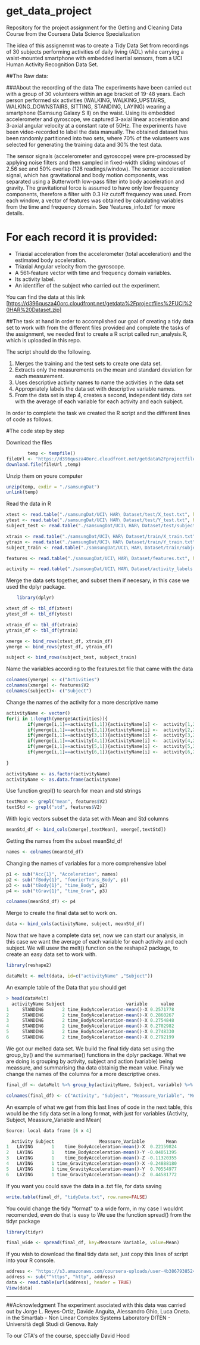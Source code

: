 # get_data_project
Repository for the project assignment for the Getting and Cleaning Data Course from the Coursera Data Science Specialization 

The idea of this assignemnt was to create a Tidy Data Set from recordings of 30 subjects performing activities of daily living (ADL) while carrying a waist-mounted smartphone with embedded inertial sensors, from a UCI Human Activity Recognition Data Set.

##The Raw data:

###About the recording of the data
The experiments have been carried out with a group of 30 volunteers within an age bracket of 19-48 years. Each person performed six activities (WALKING, WALKING_UPSTAIRS, WALKING_DOWNSTAIRS, SITTING, STANDING, LAYING) wearing a smartphone (Samsung Galaxy S II) on the waist. Using its embedded accelerometer and gyroscope, we captured 3-axial linear acceleration and 3-axial angular velocity at a constant rate of 50Hz. The experiments have been video-recorded to label the data manually. The obtained dataset has been randomly partitioned into two sets, where 70% of the volunteers was selected for generating the training data and 30% the test data. 

The sensor signals (accelerometer and gyroscope) were pre-processed by applying noise filters and then sampled in fixed-width sliding windows of 2.56 sec and 50% overlap (128 readings/window). The sensor acceleration signal, which has gravitational and body motion components, was separated using a Butterworth low-pass filter into body acceleration and gravity. The gravitational force is assumed to have only low frequency components, therefore a filter with 0.3 Hz cutoff frequency was used. From each window, a vector of features was obtained by calculating variables from the time and frequency domain. See 'features_info.txt' for more details. 

For each record it is provided:
======================================

- Triaxial acceleration from the accelerometer (total acceleration) and the estimated body acceleration.
- Triaxial Angular velocity from the gyroscope. 
- A 561-feature vector with time and frequency domain variables. 
- Its activity label. 
- An identifier of the subject who carried out the experiment.

You can find the data at this link [https://d396qusza40orc.cloudfront.net/getdata%2Fprojectfiles%2FUCI%20HAR%20Dataset.zip]

##The task at hand
In order to accomplished our goal of creating a tidy data set to work with from the different files provided and complete the tasks of the assignment, we needed first to create a R script called run_analysis.R, which is uploaded in this repo.

The script should do the following. 

1. Merges the training and the test sets to create one data set.
2. Extracts only the measurements on the mean and standard deviation for each measurement. 
3. Uses descriptive activity names to name the activities in the data set
4. Appropriately labels the data set with descriptive variable names.
5. From the data set in step 4, creates a second, independent tidy data set with the average of each variable for each activity and each subject.

In order to complete the task we created the R script and the different lines of code as follows.

#The code step by step

Download the files 
```R
        temp <- tempfile()
fileUrl <- "https://d396qusza40orc.cloudfront.net/getdata%2Fprojectfiles%2FUCI%20HAR%20Dataset.zip"
download.file(fileUrl ,temp)
```
Unzip them on youre computer
```R
unzip(temp, exdir = "./samsungDat")
unlink(temp)
```
Read the data in R
```R
xtest <- read.table("./samsungDat/UCI\ HAR\ Dataset/test/X_test.txt", header = F)
ytest <- read.table("./samsungDat/UCI\ HAR\ Dataset/test/Y_test.txt", header = F)
subject_test <- read.table("./samsungDat/UCI\ HAR\ Dataset/test/subject_test.txt", header = F)

xtrain <- read.table("./samsungDat/UCI\ HAR\ Dataset/train/X_train.txt", header = F)
ytrain <- read.table("./samsungDat/UCI\ HAR\ Dataset/train/Y_train.txt", header = F)
subject_train <- read.table("./samsungDat/UCI\ HAR\ Dataset/train/subject_train.txt", header = F)

features <- read.table("./samsungDat/UCI\ HAR\ Dataset/features.txt", header = F)

activity <- read.table("./samsungDat/UCI\ HAR\ Dataset/activity_labels.txt", header = F, colClasses= c("numeric", "character"))
```
Merge the data sets together, and subset them if necesary, in this case we used the dplyr package.
```R
    library(dplyr)

xtest_df <- tbl_df(xtest)
ytest_df <- tbl_df(ytest)

xtrain_df <- tbl_df(xtrain)
ytrain_df <- tbl_df(ytrain)

xmerge <- bind_rows(xtest_df, xtrain_df)
ymerge <- bind_rows(ytest_df, ytrain_df)

subject <- bind_rows(subject_test, subject_train)
```
Name the variables according to the features.txt file that came with the data
```R
colnames(ymerge) <- c("Activities")
colnames(xmerge) <- features$V2
colnames(subject)<- c("Subject")
```        
Change the names of the activity for a more descriptive name
```R
activityName <- vector()
for(i in 1:length(ymerge$Activities)){
        if(ymerge[i,1]==activity[1,1]){activityName[i] <-  activity[1,2]}
        if(ymerge[i,1]==activity[2,1]){activityName[i] <-  activity[2,2]}
        if(ymerge[i,1]==activity[3,1]){activityName[i] <-  activity[3,2]}
        if(ymerge[i,1]==activity[4,1]){activityName[i] <-  activity[4,2]}
        if(ymerge[i,1]==activity[5,1]){activityName[i] <-  activity[5,2]}
        if(ymerge[i,1]==activity[6,1]){activityName[i] <-  activity[6,2]}
        
}

activityName <- as.factor(activityName)
activityName <- as.data.frame(activityName)
```
Use function grepl() to search for mean and std strings
```R
textMean <- grepl("mean", features$V2)
textStd <- grepl("std", features$V2)
```
With logic vectors subset the data set with Mean and Std columns 
```R
meanStd_df <- bind_cols(xmerge[,textMean], xmerge[,textStd])
```
Getting the names from the subset meanStd_df
```R
names <- colnames(meanStd_df)
```
Changing the names of variables for a more comprehensive label
```R
p1 <- sub("Acc{1}", "Acceleration", names)
p2 <- sub("fBody{1}", "fourierTrans_Body", p1)
p3 <- sub("tBody{1}", "time_Body", p2)
p4 <- sub("tGrav{1}", "time_Grav", p3)

colnames(meanStd_df) <- p4
```
Merge to create the final data set to work on.
```R
data <- bind_cols(activityName, subject, meanStd_df)
```
Now that we have a complete data set, now we can start our analysis, in this case we want  the average of each variable for each activity and each subject. We will usew the melt() function on the reshape2 package, to create an easy data set to work with.
```R
library(reshape2)

dataMelt <- melt(data, id=c("activityName" ,"Subject"))
```
An example table of the Data that you should get
```R
> head(dataMelt)
  activityName Subject                       variable     value
1     STANDING       2 time_BodyAcceleration-mean()-X 0.2571778
2     STANDING       2 time_BodyAcceleration-mean()-X 0.2860267
3     STANDING       2 time_BodyAcceleration-mean()-X 0.2754848
4     STANDING       2 time_BodyAcceleration-mean()-X 0.2702982
5     STANDING       2 time_BodyAcceleration-mean()-X 0.2748330
6     STANDING       2 time_BodyAcceleration-mean()-X 0.2792199
```

We got our melted data set. We build the final tidy data set using the group_by() and the summarise() functions in the dplyr package. What we are doing is grouping by activity, subject and action (variable) being meassure, and summarising tha data obtainig the mean value. Finaly we change the names of the columns for a more descriptive ones.
```R
final_df <- dataMelt %>% group_by(activityName, Subject, variable) %>% summarise(mean(value))

colnames(final_df) <- c("Activity", "Subject", "Meassure_Variable", "Mean")
```
An example of what we get from this last lines of code in the next table, this would be the tidy data set in a long format, with just for variables (Activity, Subject, Meassure_Variable and Mean)
```R
Source: local data frame [6 x 4]

  Activity Subject                 Meassure_Variable        Mean
1   LAYING       1    time_BodyAcceleration-mean()-X  0.22159824
2   LAYING       1    time_BodyAcceleration-mean()-Y -0.04051395
3   LAYING       1    time_BodyAcceleration-mean()-Z -0.11320355
4   LAYING       1 time_GravityAcceleration-mean()-X -0.24888180
5   LAYING       1 time_GravityAcceleration-mean()-Y  0.70554977
6   LAYING       1 time_GravityAcceleration-mean()-Z  0.44581772
```
If you want you could save the data in a .txt file, for data saving
```R
write.table(final_df, "tidyData.txt", row.name=FALSE)
```
You could change the tidy "format" to a wide form, in my case I wouldnt recomended, even do that is easy to 
We use the function spread() from the tidyr package
```R
library(tidyr)

final_wide <- spread(final_df, key=Meassure Variable, value=Mean)
```

If you wish to download the final tidy data set, just copy this lines of script into your R console.
```R
address <- "https://s3.amazonaws.com/coursera-uploads/user-4b3867938524790c458319eb/973499/asst-3/1a71c9c0cd9a11e4b8381b8ddf9f86ee.txt"
address <- sub("^https", "http", address)
data <- read.table(url(address), header = TRUE) 
View(data)
```
-----------------
##Acknowledgment
The experiment asociated with this data was carried out by Jorge L. Reyes-Ortiz, Davide Anguita, Alessandro Ghio, Luca Oneto.
in the Smartlab - Non Linear Complex Systems Laboratory DITEN - Università degli Studi di Genova. Italy

To our CTA's of the course, speccially David Hood
